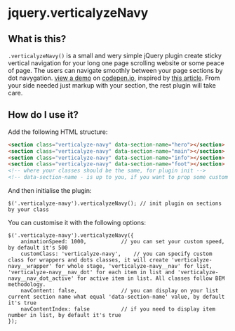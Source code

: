 jquery.verticalyzeNavy
==============

What is this?
-------------
`.verticalyzeNavy()` is a small and wery simple jQuery plugin create sticky vertical navigation for your long one page scrolling website or some peace of page. The users can navigate smoothly between your page sections by dot navygation. [view a demo][1] on [codepen.io][1], inspired by [this article][2]. From your side needed just markup with your section, the rest plugin will take care. 

[1]: https://codepen.io/tsurule/pen/aGdBzb
[2]: https://codyhouse.co/gem/vertical-fixed-navigation


How do I use it?
----------------

Add the following HTML structure:
```html
<section class="verticalyze-navy" data-section-name="hero"></section>
<section class="verticalyze-navy" data-section-name="main"></section>
<section class="verticalyze-navy" data-section-name="info"></section>
<section class="verticalyze-navy" data-section-name="foot"></section>
<!-- where your classes should be the same, for plugin init -->
<!-- data-section-name - is up to you, if you want to prop some custom label -->
```
And then initialise the plugin:

	$('.verticalyze-navy').verticalyzeNavy(); // init plugin on sections by your class

You can customise it with the following options:

	$('.verticalyze-navy').verticalyzeNavy({
		animationSpeed: 1000,			// you can set your custom speed, by default it's 500
		customClass: 'verticalyze-navy',	// you can specify custom class for wrappers and dots classes, it will create 'verticalyze-navy__wrapper' for whole stage, 'verticalyze-navy__nav' for list, 'verticalyze-navy__nav_dot' for each item in list and 'verticalyze-navy__nav_dot_active' for active item in list. All classes follow BEM methodology. 
		navContent: false,  			// you can display on your list current section name what equal 'data-section-name' value, by default it's true
		navContentIndex: false  		// if you need to display item number in list, by default it's true
	});
